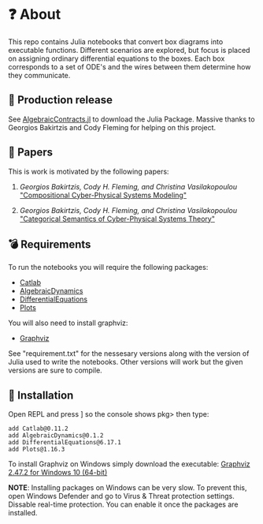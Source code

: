 # :question: About 
This repo contains Julia notebooks that convert box diagrams into executable functions.
Different scenarios are explored, but focus is placed on assigning ordinary differential equations to the boxes. 
Each box corresponds to a set of ODE's and the wires between them determine how they communicate.

## :star2: Production release
See [AlgebraicContracts.jl](https://github.com/bakirtzisg/AlgebraicContracts.jl) to download the Julia Package. Massive thanks to Georgios Bakirtzis and Cody Fleming for helping on this project.

## :scroll: Papers
This is work is motivated by the following papers:

1. _Georgios Bakirtzis, Cody H. Fleming, and Christina Vasilakopoulou_  
["Compositional Cyber-Physical Systems Modeling"](https://arxiv.org/abs/2101.10484)   

2. _Georgios Bakirtzis, Cody H. Fleming, and Christina Vasilakopoulou_  
["Categorical Semantics of Cyber-Physical Systems Theory"](https://arxiv.org/abs/2010.08003)

## :bomb: Requirements
To run the notebooks you will require the following packages:
- [Catlab](https://juliapackages.com/p/catlab)
- [AlgebraicDynamics](https://juliapackages.com/packages/algebraicdynamics)
- [DifferentialEquations](https://juliapackages.com/p/differentialequations)
- [Plots](https://juliapackages.com/p/plots)

You will also need to install graphviz:
- [Graphviz](https://graphviz.org)

See "requirement.txt" for the nessesary versions along with the version of Julia used to write the notebooks. 
Other versions will work but the given versions are sure to compile. 

## :dvd: Installation
Open REPL and press ] so the console shows pkg> then type:  

```
add Catlab@0.11.2
add AlgebraicDynamics@0.1.2
add DifferentialEquations@6.17.1
add Plots@1.16.3
```  

To install Graphviz on Windows simply download the executable: [Graphviz 2.47.2 for Windows 10 (64-bit)](https://gitlab.com/api/v4/projects/4207231/packages/generic/graphviz-releases/2.47.2/stable_windows_10_cmake_Release_x64_graphviz-install-2.47.2-win64.exe)


__NOTE__: Installing packages on Windows can be very slow. 
To prevent this, open Windows Defender and go to Virus & Threat protection settings. Dissable real-time protection. 
You can enable it once the packages are installed.
